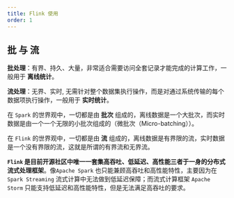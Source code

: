 ```yaml
---
title: Flink 使用
order: 1
---
```


## 批 与 流

**批处理**：有界、持久、大量，非常适合需要访问全套记录才能完成的计算工作，一般用于 **离线统计**。 

**流处理**：无界、实时, 无需针对整个数据集执行操作，而是对通过系统传输的每个数据项执行操作，一般用于 **实时统计**。

在 `Spark` 的世界观中，一切都是由 **批次** 组成的，离线数据是一个大批次，而实时数据是由一个一个无限的小批次组成的（微批次（Micro-batching））。

在 `Flink` 的世界观中，一切都是由 **流** 组成的，离线数据是有界限的流，实时数据是一个没有界限的流，这就是所谓的有界流和无界流。

**`Flink` 是目前开源社区中唯一一套集高吞吐、低延迟、高性能三者于一身的分布式流式处理框架**。像`Apache Spark` 也只能兼顾高吞吐和高性能特性，主要因为在 `Spark Streaming` 流式计算中无法做到低延迟保障；而流式计算框架 `Apache Storm` 只能支持低延迟和高性能特性，但是无法满足高吞吐的要求。

